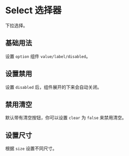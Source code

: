 <script setup>
import selectBase from "./examples/select/select-base.vue"
import selectClear from "./examples/select/select-clear.vue"
import selectDisabled from "./examples/select/select-disabled.vue"
import selectSize from "./examples/select/select-size.vue"
</script>


# Select 选择器

下拉选择。

## 基础用法

设置 ```option``` 组件 ```value/label/disabled```。

<selectBase />

## 设置禁用

设置 ```disabled``` 后，组件展开的下来会自动关闭。

<selectDisabled />

## 禁用清空

默认带有清空按钮，你可以设置 ```clear``` 为 ```false``` 来禁用清空。

<selectClear />

## 设置尺寸

根据 ```size``` 设置不同尺寸。

<selectSize />
